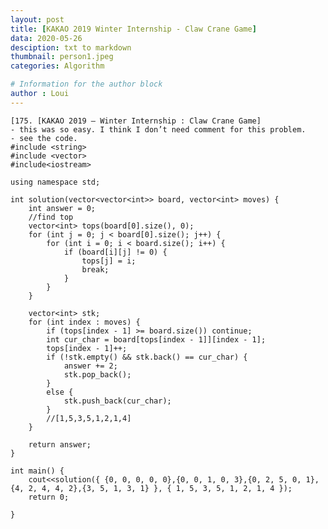 ```yaml
---
layout: post
title: [KAKAO 2019 Winter Internship - Claw Crane Game]
data: 2020-05-26
desciption: txt to markdown
thumbnail: person1.jpeg
categories: Algorithm

# Information for the author block
author : Loui
---
```


	﻿[175. [KAKAO 2019 – Winter Internship : Claw Crane Game]
	- this was so easy. I think I don’t need comment for this problem.
	- see the code.
	#include <string>
	#include <vector>
	#include<iostream>
	
	using namespace std;
	
	int solution(vector<vector<int>> board, vector<int> moves) {
		int answer = 0;
		//find top
		vector<int> tops(board[0].size(), 0);
		for (int j = 0; j < board[0].size(); j++) {
			for (int i = 0; i < board.size(); i++) {
				if (board[i][j] != 0) {
					tops[j] = i;
					break;
				}
			}
		}
	
		vector<int> stk;
		for (int index : moves) {
			if (tops[index - 1] >= board.size()) continue;
			int cur_char = board[tops[index - 1]][index - 1];
			tops[index - 1]++;
			if (!stk.empty() && stk.back() == cur_char) {
				answer += 2;
				stk.pop_back();
			}
			else {
				stk.push_back(cur_char);
			}
			//[1,5,3,5,1,2,1,4]
		}
	
		return answer;
	}
	
	int main() {
		cout<<solution({ {0, 0, 0, 0, 0},{0, 0, 1, 0, 3},{0, 2, 5, 0, 1},{4, 2, 4, 4, 2},{3, 5, 1, 3, 1} }, { 1, 5, 3, 5, 1, 2, 1, 4 });
		return 0;
		
	}
	
	
